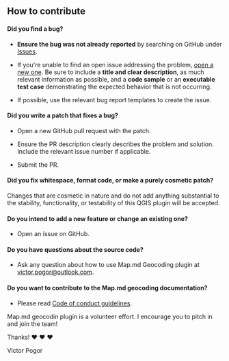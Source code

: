 ## How to contribute

#### **Did you find a bug?**

* **Ensure the bug was not already reported** by searching on GitHub under [Issues](https://github.com/victor-pogor/map.md-geocoding/issues).

* If you're unable to find an open issue addressing the problem, [open a new one](https://github.com/victor-pogor/map.md-geocoding/issues/new). Be sure to include a **title and clear description**, as much relevant information as possible, and a **code sample** or an **executable test case** demonstrating the expected behavior that is not occurring.

* If possible, use the relevant bug report templates to create the issue.

#### **Did you write a patch that fixes a bug?**

* Open a new GitHub pull request with the patch.

* Ensure the PR description clearly describes the problem and solution. Include the relevant issue number if applicable.

* Submit the PR.

#### **Did you fix whitespace, format code, or make a purely cosmetic patch?**

Changes that are cosmetic in nature and do not add anything substantial to the stability, functionality, or testability of this QGIS plugin will be accepted.

#### **Do you intend to add a new feature or change an existing one?**

* Open an issue on GitHub.

#### **Do you have questions about the source code?**

* Ask any question about how to use Map.md Geocoding plugin at [victor.pogor@outlook.com](mailto:victor.pogor@outlook.com).

#### **Do you want to contribute to the Map.md geocoding documentation?**

* Please read [Code of conduct guidelines](https://github.com/victor-pogor/map.md-geocoding/blob/master/CODE_OF_CONDUCT.md).

Map.md geocodin plugin is a volunteer effort. I encourage you to pitch in and join the team!

Thanks! :heart: :heart: :heart:

Victor Pogor
